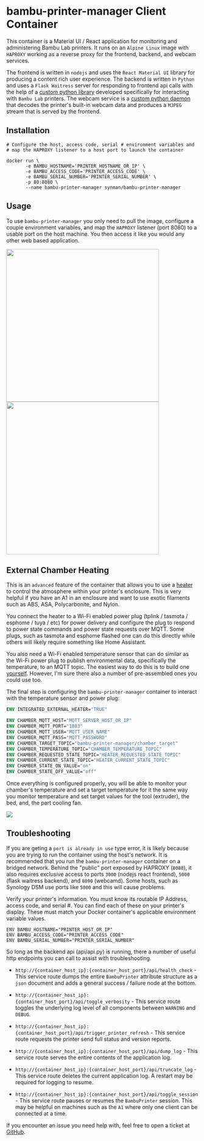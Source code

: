 # bambu-printer-manager Client Container
This container is a Material UI / React application for monitoring and administering Bambu Lab printers.  It runs on an `Alpine Linux` image with `HAPROXY` working as a reverse proxy for the frontend, backend, and webcam services.

The frontend is written in `nodejs` and uses the `React Material UI` library for producing a content rich user experience.  The backend is written in `Python` and uses a `Flask Waitress` server for responding to frontend api calls with the help of a [custom python library](https://github.com/synman/bambu-printer-manager) developed specifically for interacting with `Bambu Lab` printers. The webcam service is a [custom python daemon](https://github.com/synman/webcamd/tree/bambu) that decodes the printer's built-in webcam data and produces a `MJPEG` stream that  is served by the frontend.

## Installation
```
# Configure the host, access code, serial # environment variables and 
# map the HAPROXY listener to a host port to launch the container

docker run \
       -e BAMBU_HOSTNAME='PRINTER_HOSTNAME_OR_IP' \
       -e BAMBU_ACCESS_CODE='PRINTER_ACCESS_CODE' \
       -e BAMBU_SERIAL_NUMBER='PRINTER_SERIAL_NUMBER' \
       -p 80:8080 \
       --name bambu-printer-manager synman/bambu-printer-manager
```
## Usage
To use `bambu-printer-manager` you only need to pull the image, configure a couple environment variables, and map the `HAPROXY` listener (port 8080) to a usable port on the host machine.  You then access it like you would any other web based application.

<p float="center">
  <img src="https://github.com/synman/bambu-printer-manager/assets/1299716/87d484eb-2ea0-44d0-9711-ddf91ccd8edd" width="400px" />
  <img src="https://github.com/synman/bambu-printer-manager/assets/1299716/3a089d35-5c30-4eb0-b5e2-849ca076c632" width="400px" /> 
</p>

## External Chamber Heating
This is an `advanced` feature of the container that allows you to use a [heater](https://www.amazon.com/Safety-Energy-saving-Portable-Desktop-Electric/dp/B07573FKSG?th=1) to control the atmosphere within your printer's enclosure. This is very helpful if you have an A1 in an enclosure and want to use 
exotic filaments such as ABS, ASA, Polycarbonite, and Nylon.

You connect the heater to a Wi-Fi enabled power plug (tplink / tasmota / esphome / tuya / etc) for power delivery and configure the plug to respond to 
power state commands and power state requests over MQTT.  Some plugs, such as tasmota and esphome flashed one can do this directly while others will
likely require something like Home Assistant.

You also need a Wi-Fi enabled temperature sensor that can do similar as the Wi-Fi power plug to publish environmental data, specifically the temperature, 
to an MQTT topic.  The easiest way to do this is to build one [yourself](https://github.com/synman/bme280).  However, I'm sure there also a number of pre-assembled ones you could use too.

The final step is configuring the `bambu-printer-manager` container to interact with the temperature sensor and power plug:
```dockerfile
ENV INTEGRATED_EXTERNAL_HEATER="TRUE"

ENV CHAMBER_MQTT_HOST="MQTT_SERVER_HOST_OR_IP"
ENV CHAMBER_MQTT_PORT="1883"
ENV CHAMBER_MQTT_USER="MQTT_USER_NAME"
ENV CHAMBER_MQTT_PASS="MQTT_PASSWORD"
ENV CHAMBER_TARGET_TOPIC="bambu-printer-manager/chamber_target"
ENV CHAMBER_TEMPERATURE_TOPIC="CHAMBER_TEMPERATURE_TOPIC"
ENV CHAMBER_REQUESTED_STATE_TOPIC="HEATER_REQUESTED_STATE_TOPIC"
ENV CHAMBER_CURRENT_STATE_TOPIC="HEATER_CURRENT_STATE_TOPIC"
ENV CHAMBER_STATE_ON_VALUE="on"
ENV CHAMBER_STATE_OFF_VALUE="off"
```
Once everything is configured properly, you will be able to monitor your chamber's temperature and set a target temperature for it the same 
way you monitor temperature and set target values for the tool (extruder), the bed, and, the part cooling fan.
<p float="center">
  <img src="https://github.com/synman/bambu-printer-manager/assets/1299716/56f011c4-2fa5-44de-8f2d-6f1a3abb89a9" />
</p>

## Troubleshooting
If you are geting a `port is already in use` type error, it is likely because you are trying to run the container using the host's 
network.  It is recommended that you run the `bambu-printer-manager` container on a bridged network.  Behind the "public" port exposed by
HAPROXY (`8080`), it also requires exclusive access to ports `3000` (nodejs react frontend), `5000` (flask waitress backend), and 
`8090` (webcamd).  Some hosts, such as Synology DSM use ports like `5000` and this will cause problems.

Verify your printer's information.  You must know its routable IP Address, access code, and serial #. You can find each of these on 
your printer's display.  These must match your Docker container's applicable environment variable values.
```docker
ENV BAMBU_HOSTNAME="PRINTER_HOST_OR_IP"
ENV BAMBU_ACCESS_CODE="PRINTER_ACCESS_CODE"
ENV BAMBU_SERIAL_NUMBER="PRINTER_SERIAL_NUMBER"
```
So long as the backend api (api/api.py) is running, there a number of useful http endpoints you can call to assist with troubleshooting.

* `http://{container_host_ip}:{container_host_port}/api/health_check` - This service route dumps the entire `BambuPrinter` attribute 
structure as a `json` document and adds a general success / failure node at the bottom.

* `http://{container_host_ip}:{container_host_port}/api/toggle_verbosity` - This service route toggles the underlying log level of all components between `WARNING` and `DEBUG`.  

* `http://{container_host_ip}:{container_host_port}/api/trigger_printer_refresh` - This service route requests the printer send full status and version 
reports.

* `http://{container_host_ip}:{container_host_port}/api/dump_log` - This service route serves the entire contents of the application log.

* `http://{container_host_ip}:{container_host_port}/api/truncate_log` - This service route deletes the current application log.  A restart may be 
required for logging to resume.

* `http://{container_host_ip}:{container_host_port}/api/toggle_session` - This service route pauses or resumes the `BambuPrinter` session.  This may be 
helpful on machines such as the `A1` where only one client can be connected at a time.

If you encounter an issue you need help with, feel free to open a ticket at [GitHub](https://github.com/synman/bambu-printer-manager/issues).